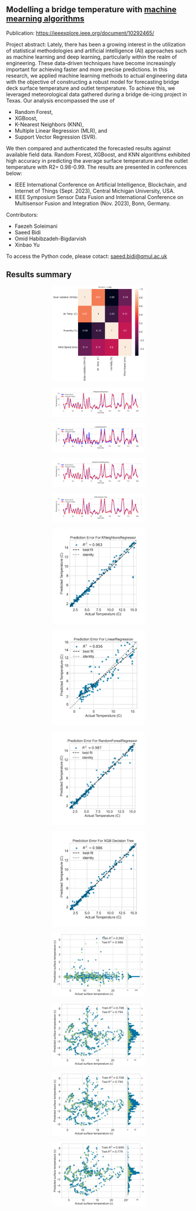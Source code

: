## Modelling a bridge temperature with <ins>machine mearning algorithms</ins>

Publication: https://ieeexplore.ieee.org/document/10292465/


Project abstract: Lately, there has been a growing interest in the utilization of statistical methodologies and artificial intelligence (AI) approaches such as machine learning and deep learning, particularly within the realm of engineering. These data-driven techniques have become increasingly important for achieving faster and more precise predictions. In this research, we applied machine learning methods to actual engineering data with the objective of constructing a robust model for forecasting bridge deck surface temperature and outlet temperature. To achieve this, we leveraged meteorological data gathered during a bridge de-icing project in Texas. Our analysis encompassed the use of
* Random Forest,
* XGBoost,
* K-Nearest Neighbors (KNN),
* Multiple Linear Regression (MLR), and
* Support Vector Regression (SVR).

We then compared and authenticated the forecasted results against available field data. Random Forest, XGBoost, and KNN algorithms exhibited high accuracy in predicting the average surface temperature and the outlet temperature with R2= 0.98-0.99. The results are presented in conferences below:
* IEEE International Conference on Artificial Intelligence, Blockchain, and Internet of Things (Sept. 2023), Central Michigan University, USA.
* IEEE Symposium Sensor Data Fusion and International Conference on Multisensor Fusion and Integration (Nov. 2023), Bonn, Germany.

Contributors:

* Faezeh Soleimani
* Saeed Bidi
* Omid Habibzadeh-Bigdarvish 
* Xinbao Yu

To access the Python code, please cotact: saeed.bidi@qmul.ac.uk

## Results summary


<p align="center">
    <img src="Results summary/CorrMat.png" alt="Image 1 Description" width="50%" height="50%">
</p>

<p align="center">
    <img src="Results summary/Line with KNeighborsRegressor.png" alt="Image 1 Description" width="50%" height="50%">
</p>

<p align="center">
    <img src="Results summary/Line with LinearRegression.png" alt="Image 1 Description" width="50%" height="50%">
</p>

<p align="center">
    <img src="Results summary/Line with RandomForestRegressor.png" alt="Image 1 Description" width="50%" height="50%">
</p>

<p align="center">
    <img src="Results summary/Line with XGB Decision Tree.png" alt="Image 1 Description" width="50%" height="50%">
</p>

<p align="center">
    <img src="Results summary/PredictionError with KNeighborsRegressor.png" alt="Image 1 Description" width="50%" height="50%">
</p>

<p align="center">
    <img src="Results summary/PredictionError with LinearRegression.png" alt="Image 1 Description" width="50%" height="50%">
</p>

<p align="center">
    <img src="Results summary/PredictionError with RandomForestRegressor.png" alt="Image 1 Description" width="50%" height="50%">
</p>

<p align="center">
    <img src="Results summary/PredictionError with XGB Decision Tree.png" alt="Image 1 Description" width="50%" height="50%">
</p>

<p align="center">
    <img src="Results summary/Residuals with KNeighborsRegressor.png" alt="Image 1 Description" width="50%" height="50%">
</p>

<p align="center">
    <img src="Results summary/Residuals with LinearRegression.png" alt="Image 1 Description" width="50%" height="50%">
</p>

<p align="center">
    <img src="Results summary/Residuals with PolinLinearRegression.png" alt="Image 1 Description" width="50%" height="50%">
</p>

<p align="center">
    <img src="Results summary/Residuals with SVR.png" alt="Image 1 Description" width="50%" height="50%">
</p>
